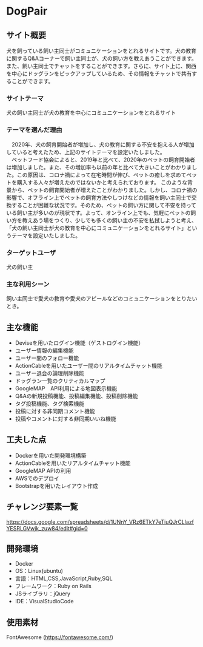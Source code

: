 # DogPair

## サイト概要
犬を飼っている飼い主同士がコミュニケーションをとれるサイトです。犬の教育に関するQ&Aコーナーで飼い主同士が、犬の飼い方を教えあうことができます。また、飼い主同士でチャットをすることができます。さらに、サイト上に、関西を中心にドッグランをピックアップしているため、その情報をチャットで共有することができます。

### サイトテーマ
犬の飼い主同士が犬の教育を中心にコミュニケーションをとれるサイト

### テーマを選んだ理由
　2020年、犬の飼育開始者が増加し、犬の教育に関する不安を抱える人が増加していると考えたため、上記のサイトテーマを設定いたしました。<br />
　ペットフード協会によると、2019年と比べて、2020年のペットの飼育開始者は増加しました。また、その増加率も以前の年と比べて大きいことがわかりました。この原因は、コロナ禍によって在宅時間が伸び、ペットの癒しを求めてペットを購入する人々が増えたのではないかと考えられております。
このような背景から、ペットの飼育開始者が増えたことがわかりました。しかし、コロナ禍の影響で、オフライン上でペットの飼育方法やしつけなどの情報を飼い主同士で交換することが困難な状況です。そのため、ペットの飼い方に関して不安を持っている飼い主が多いのが現状です。よって、オンライン上でも、気軽にペットの飼い方を教えあう場をつくり、少しでも多くの飼い主の不安を払拭しようと考え、「犬の飼い主同士が犬の教育を中心にコミュニケーションをとれるサイト」というテーマを設定いたしました。

### ターゲットユーザ
犬の飼い主

### 主な利用シーン
飼い主同士で愛犬の教育や愛犬のアピールなどのコミュニケーションをとりたいとき。

## 主な機能
- Deviseを用いたログイン機能（ゲストログイン機能）<br>
- ユーザー情報の編集機能<br>
- ユーザー間のフォロー機能<br>
- ActionCableを用いたユーザー間のリアルタイムチャット機能<br>
- ユーザー退会の論理削除機能<br>
- ドッグラン一覧のクリティカルマップ<br>
- GoogleMAP　API利用による地図表示機能<br>
- Q&Aの新規投稿機能、投稿編集機能、投稿削除機能<br>
- タグ投稿機能、タグ検索機能<br>
- 投稿に対する非同期コメント機能<br>
- 投稿やコメントに対する非同期いいね機能<br>

## 工夫した点
- Dockerを用いた開発環境構築<br>
- ActionCableを用いたリアルタイムチャット機能<br>
- GoogleMAP APIの利用<br>
- AWSでのデプロイ<br>
- Bootstrapを用いたレイアウト作成<br>

## チャレンジ要素一覧
https://docs.google.com/spreadsheets/d/1UNnY_VRz6ETkY7eTiuQJrCLlazfYESRLGVwjk_zuw84/edit#gid=0

## 開発環境
- Docker
- OS：Linux(ubuntu)
- 言語：HTML,CSS,JavaScript,Ruby,SQL
- フレームワーク：Ruby on Rails
- JSライブラリ：jQuery
- IDE：VisualStudioCode

## 使用素材
FontAwesome (https://fontawesome.com/)


